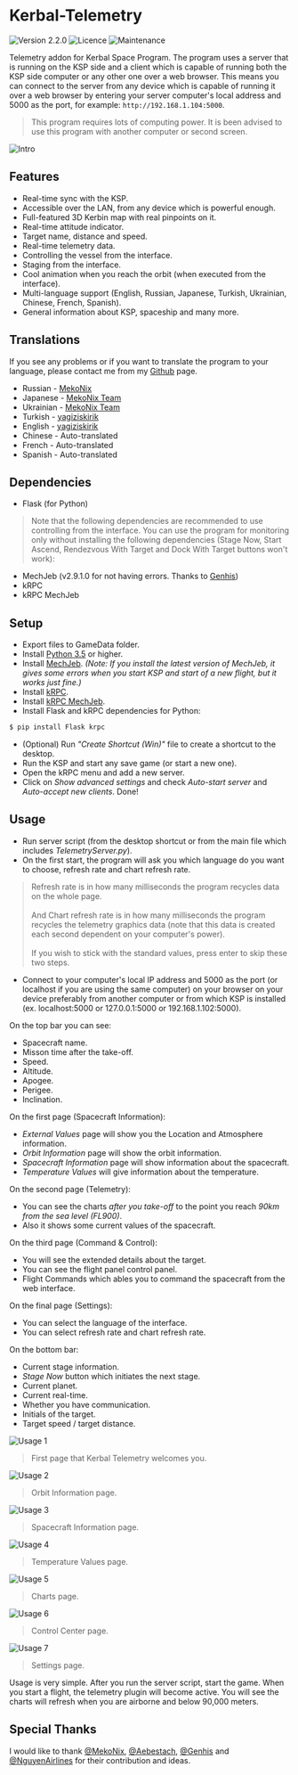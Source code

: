 # Kerbal-Telemetry
![Version 2.2.0](https://img.shields.io/badge/version-2.2.0-blue) ![Licence](https://img.shields.io/badge/Licence-MIT-green) ![Maintenance](https://img.shields.io/maintenance/yes/2021)

Telemetry addon for Kerbal Space Program. The program uses a server that is running on the KSP side and a client which is capable of running both the KSP side computer or any other one over a web browser. This means you can connect to the server from any device which is capable of running it over a web browser by entering your server computer's local address and 5000 as the port, for example: ```http://192.168.1.104:5000```.

> This program requires lots of computing power. It is been advised to use this program with another computer or second screen.

![Intro](https://i.ibb.co/XC76347/logo.gif)

## Features
* Real-time sync with the KSP.
* Accessible over the LAN, from any device which is powerful enough.
* Full-featured 3D Kerbin map with real pinpoints on it.
* Real-time attitude indicator.
* Target name, distance and speed.
* Real-time telemetry data.
* Controlling the vessel from the interface.
* Staging from the interface.
* Cool animation when you reach the orbit (when executed from the interface).
* Multi-language support (English, Russian, Japanese, Turkish, Ukrainian, Chinese, French, Spanish).
* General information about KSP, spaceship and many more.

## Translations
If you see any problems or if you want to translate the program to your language, please contact me from my [Github](https://github.com/yagiziskirik) page.
* Russian - [MekoNix](https://github.com/MekoNix)
* Japanese - [MekoNix Team](https://github.com/MekoNix)
* Ukrainian - [MekoNix Team](https://github.com/MekoNix)
* Turkish - [yagiziskirik](https://github.com/yagiziskirik)
* English - [yagiziskirik](https://github.com/yagiziskirik)
* Chinese - Auto-translated
* French - Auto-translated
* Spanish - Auto-translated

## Dependencies
* Flask (for Python)<br>
> Note that the following dependencies are recommended to use controlling from the interface. You can use the program for monitoring only without installing the following dependencies (Stage Now, Start Ascend, Rendezvous With Target and Dock With Target buttons won't work):
* MechJeb (v2.9.1.0 for not having errors. Thanks to [Genhis](https://github.com/Genhis))
* kRPC
* kRPC MechJeb

## Setup
* Export files to GameData folder.
* Install [Python 3.5](https://www.python.org/downloads/) or higher.
* Install [MechJeb](https://www.curseforge.com/kerbal/ksp-mods/mechjeb). *(Note: If you install the latest version of MechJeb, it gives some errors when you start KSP and start of a new flight, but it works just fine.)*
* Install [kRPC](https://krpc.github.io/krpc/getting-started.html).
* Install [kRPC MechJeb](https://genhis.github.io/KRPC.MechJeb/installation.html).
* Install Flask and kRPC dependencies for Python:
```sh
$ pip install Flask krpc
```
* (Optional) Run *"Create Shortcut (Win)"* file to create a shortcut to the desktop.
* Run the KSP and start any save game (or start a new one).
* Open the kRPC menu and add a new server.
* Click on *Show advanced settings* and check *Auto-start server* and *Auto-accept new clients*.
Done!

## Usage
* Run server script (from the desktop shortcut or from the main file which includes *TelemetryServer.py*).
* On the first start, the program will ask you which language do you want to choose, refresh rate and chart refresh rate.
> Refresh rate is in how many milliseconds the program recycles data on the whole page.<br><br>
> And Chart refresh rate is in how many milliseconds the program recycles the telemetry graphics data (note that this data is created each second dependent on your computer's power).<br><br>
> If you wish to stick with the standard values, press enter to skip these two steps.
* Connect to your computer's local IP address and 5000 as the port (or localhost if you are using the same computer) on your browser on your device preferably from another computer or from which KSP is installed (ex. localhost:5000 or 127.0.0.1:5000 or 192.168.1.102:5000).

On the top bar you can see:
* Spacecraft name.
* Misson time after the take-off.
* Speed.
* Altitude.
* Apogee.
* Perigee.
* Inclination.

On the first page (Spacecraft Information):
* *External Values* page will show you the Location and Atmosphere information.
* *Orbit Information* page will show the orbit information.
* *Spacecraft Information* page will show information about the spacecraft.
* *Temperature Values* will give information about the temperature.

On the second page (Telemetry):
* You can see the charts *after you take-off* to the point you reach *90km from the sea level (FL900)*.
* Also it shows some current values of the spacecraft.

On the third page (Command & Control):
* You will see the extended details about the target.
* You can see the flight panel control panel.
* Flight Commands which ables you to command the spacecraft from the web interface.

On the final page (Settings):
* You can select the language of the interface.
* You can select refresh rate and chart refresh rate.

On the bottom bar:
* Current stage information.
* *Stage Now* button which initiates the next stage.
* Current planet.
* Current real-time.
* Whether you have communication.
* Initials of the target.
* Target speed / target distance.

![Usage 1](https://i.ibb.co/LPh4nPM/Github-5.png)
> First page that Kerbal Telemetry welcomes you.

![Usage 2](https://i.ibb.co/McCS6rG/Github-4.png)
> Orbit Information page.

![Usage 3](https://i.ibb.co/5vXvwN2/Github-3.png)
> Spacecraft Information page.

![Usage 4](https://i.ibb.co/3pcYVMq/Github-1.png)
> Temperature Values page.

![Usage 5](https://i.ibb.co/5hW933G/Github-2.png)
> Charts page.

![Usage 6](https://i.ibb.co/xFVXn6B/Github-6.png)
> Control Center page.

![Usage 7](https://i.ibb.co/Gkh1RS2/Github-7.png)
> Settings page.

Usage is very simple. After you run the server script, start the game. When you start a flight, the telemetry plugin will become active. You will see the charts will refresh when you are airborne and below 90,000 meters.

## Special Thanks
I would like to thank [@MekoNix](https://github.com/MekoNix), [@Aebestach](https://github.com/Aebestach), [@Genhis](https://github.com/Genhis) and [@NguyenAirlines](https://www.curseforge.com/members/nguyenairlines) for their contribution and ideas.